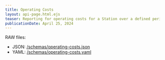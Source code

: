 ```yaml
---
title: Operating Costs
layout: api-page.html.ejs
teaser: Reporting for operating costs for a Station over a defined period of time.  The costs include maintenance, repair, electricity, and network communications.
publicationDate: April 25, 2024
---
```



RAW files:
* JSON: [/schemas/operating-costs.json](/schemas/common.json)
* YAML: [/schemas/operating-costs.yaml](/schemas/operating-costs.yaml)

<code-embed
	file-name='/schemas/operating-costs.yaml'
	lang='yaml'></code-embed>

